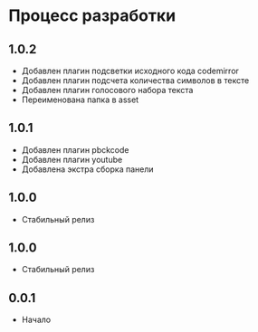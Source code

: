 Процесс разработки
==============

1.0.2
-----------------
  * Добавлен плагин подсветки исходного кода codemirror
  * Добавлен плагин подсчета количества символов в тексте
  * Добавлен плагин голосового набора текста
  * Переименована папка в asset

1.0.1
-----------------
  * Добавлен плагин pbckcode
  * Добавлен плагин youtube
  * Добавлена экстра сборка панели

1.0.0
-----------------
  * Стабильный релиз

1.0.0
-----------------
  * Стабильный релиз

0.0.1
-----------------
  * Начало